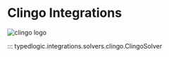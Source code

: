 # Clingo Integrations

![clingo logo](https://avatars.githubusercontent.com/u/19286215?s=200&v=4)

::: typedlogic.integrations.solvers.clingo.ClingoSolver


